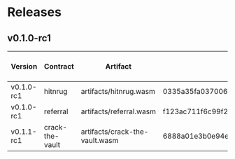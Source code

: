 # Releases

## v0.1.0-rc1

| Version    | Contract       | Artifact                      | Checksum                                                         | Audit | Code ID Testnet | Code ID Mainnet |
|------------|----------------|-------------------------------|------------------------------------------------------------------|-------|------------------|-----------------|
| v0.1.0-rc1 | hitnrug        | artifacts/hitnrug.wasm         | 0335a35fa037006e1eb97faefa17d37af275a20a671c300d7ba97b4f5ca615aa | NONE  |          3809        |         434        |
| v0.1.0-rc1 | referral       | artifacts/referral.wasm        | f123ac711f6c99f2c874f0369327fe630c9e249106ecdceb25ee6d962f7acf85 | NONE  |       3806           |         433       |
| v0.1.1-rc1 | crack-the-vault      | artifacts/crack-the-vault.wasm        | 6888a01e3b0e94e2d0e5285195feabb91762f79e2bf39a3cea65ffbf5c1f923b | NONE  |                  |        438         |
